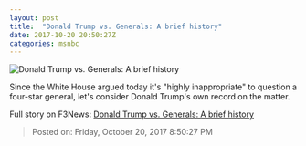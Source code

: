 ```yaml
---
layout: post
title:  "Donald Trump vs. Generals: A brief history"
date: 2017-10-20 20:50:27Z
categories: msnbc
---
```


![Donald Trump vs. Generals: A brief history](http://www.msnbc.com/sites/msnbc/files/styles/ratio--1_91-1--1200x630/public/afp_ru6ft.jpg?itok=V_NwIJ1x)

Since the White House argued today it's "highly inappropriate" to question a four-star general, let's consider Donald Trump's own record on the matter.


Full story on F3News: [Donald Trump vs. Generals: A brief history](http://www.f3nws.com/n/BdjeEJ)

> Posted on: Friday, October 20, 2017 8:50:27 PM
